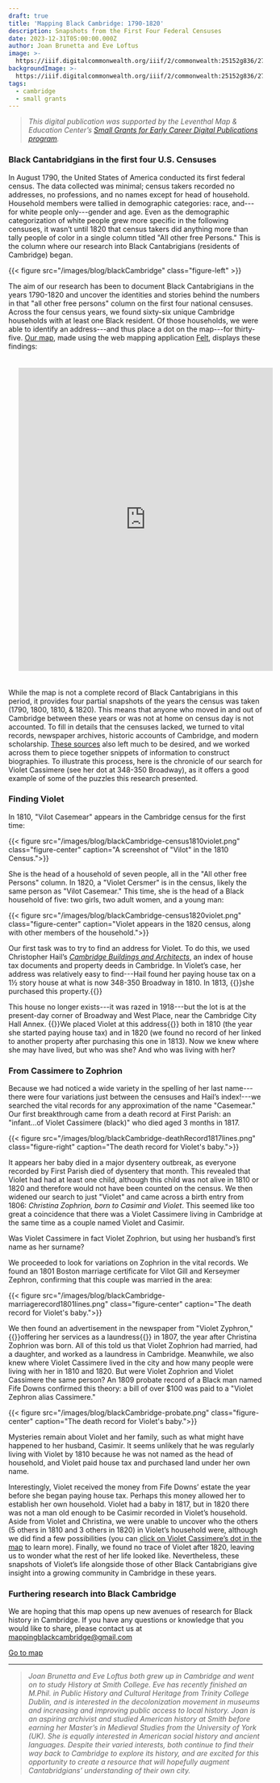 ```yaml
---
draft: true
title: 'Mapping Black Cambridge: 1790-1820'
description: Snapshots from the First Four Federal Censuses
date: 2023-12-31T05:00:00.000Z
author: Joan Brunetta and Eve Loftus
image: >-
  https://iiif.digitalcommonwealth.org/iiif/2/commonwealth:25152g836/277,250,2927,2082/1200,/0/default.jpg
backgroundImage: >-
  https://iiif.digitalcommonwealth.org/iiif/2/commonwealth:25152g836/277,250,2927,2082/1200,/0/default.jpg
tags:
  - cambridge
  - small grants
---
```


> *This digital publication was supported by the Leventhal Map & Education Center’s [Small Grants for Early Career Digital Publications program](https://www.leventhalmap.org/research/digital-publication-small-grants/).*

### Black Cantabridgians in the first four U.S. Censuses

In August 1790, the United States of America conducted its first federal census. The data collected was minimal; census takers recorded no addresses, no professions, and no names except for head of household. Household members were tallied in demographic categories: race, and---for white people only---gender and age. Even as the demographic categorization of white people grew more specific in the following censuses, it wasn’t until 1820 that census takers did anything more than tally people of color in a single column titled "All other free Persons." This is the column where our research into Black Cantabrigians (residents of Cambridge) began.

{{< figure src="/images/blog/blackCambridge" class="figure-left" >}}

The aim of our research has been to document Black Cantabrigians in the years 1790-1820 and uncover the identities and stories behind the numbers in that "all other free persons" column on the first four national censuses. Across the four census years, we found sixty-six unique Cambridge households with at least one Black resident. Of those households, we were able to identify an address---and thus place a dot on the map---for thirty-five. [Our map](https://felt.com/map/Mapping-Black-Cambridge-1790-1820-Snapshots-from-the-First-Four-Federal-Censuses-ghIMa0VXTy6XhXh9A1g2bhA?loc=42.36999,-71.09789,12.89z&share=1), made using the web mapping application [Felt](https://felt.com), displays these findings:

<iframe src="https://felt.com/embed/map/Mapping-Black-Cambridge-1790-1820-Snapshots-from-the-First-Four-Federal-Censuses-ghIMa0VXTy6XhXh9A1g2bhA?loc=42.37899,-71.120049,12.59z" frameborder="0" onmousewheel="" width="100%" height="600" style="background: transparent; padding:20px"></iframe>

While the map is not a complete record of Black Cantabrigians in this period, it provides four partial snapshots of the years the census was taken (1790, 1800, 1810, & 1820). This means that anyone who moved in and out of Cambridge between these years or was not at home on census day is not accounted. To fill in details that the censuses lacked, we turned to vital records, newspaper archives, historic accounts of Cambridge, and modern scholarship. [These sources](https://serious-spandex-908.notion.site/Sources-54bd621e48f34b0b856c4c4f961d526b) also left much to be desired, and we worked across them to piece together snippets of information to construct biographies. To illustrate this process, here is the chronicle of our search for Violet Cassimere (see her dot at 348-350 Broadway), as it offers a good example of some of the puzzles this research presented.

### Finding Violet

In 1810, "Vilot Casemear" appears in the Cambridge census for the first time:

{{< figure src="/images/blog/blackCambridge-census1810violet.png" class="figure-center" caption="A screenshot of \"Vilot\" in the 1810 Census.">}}

She is the head of a household of seven people, all in the "All other free Persons" column. In 1820, a "Violet Cersmer" is in the census, likely the same person as "Vilot Casemear." This time, she is the head of a Black household of five: two girls, two adult women, and a young man:

{{< figure src="/images/blog/blackCambridge-census1820violet.png" class="figure-center" caption="Violet appears in the 1820 census, along with other members of the household.">}}

Our first task was to try to find an address for Violet. To do this, we used Christopher Hail’s *[Cambridge Buildings and Architects](https://wayback.archive-it.org/5488/20170330145516/http://hul.harvard.edu/lib/archives/refshelf/cba/)*, an index of house tax documents and property deeds in Cambridge. In Violet’s case, her address was relatively easy to find---Hail found her paying house tax on a 1½ story house at what is now 348-350 Broadway in 1810. In 1813, {{<popup img-src="/images/blog/blackCambridge-deedlines.png" >}}she purchased this property.{{</popup>}}

This house no longer exists---it was razed in 1918---but the lot is at the present-day corner of Broadway and West Place, near the Cambridge City Hall Annex. {{<popup img-src="/images/blog/blackCambridge-closeup1820.png" >}}We placed Violet at this address{{</popup>}} both in 1810 (the year she started paying house tax) and in 1820 (we found no record of her linked to another property after purchasing this one in 1813). Now we knew where she may have lived, but who was she? And who was living with her? 

### From Cassimere to Zophrion

Because we had noticed a wide variety in the spelling of her last name---there were four variations just between the censuses and Hail’s index!---we searched the vital records for any approximation of the name "Casemear." Our first breakthrough came from a death record at First Parish: an "infant...of Violet Cassimere (black)" who died aged 3 months in 1817.

{{< figure src="/images/blog/blackCambridge-deathRecord1817lines.png" class="figure-right" caption="The death record for Violet's baby.">}}

It appears her baby died in a major dysentery outbreak, as everyone recorded by First Parish died of dysentery that month. This revealed that Violet had had at least one child, although this child was not alive in 1810 or 1820 and therefore would not have been counted on the census. We then widened our search to just "Violet" and came across a birth entry from 1806: *Christina Zophrion, born to Casimir and Violet*. This seemed like too great a coincidence that there was a Violet Cassimere living in Cambridge at the same time as a couple named Violet and Casimir.

Was Violet Cassimere in fact Violet Zophrion, but using her husband’s first name as her surname? 

We proceeded to look for variations on Zophrion in the vital records. We found an 1801 Boston marriage certificate for Vilot Gill and Kerseymer Zephron, confirming that this couple was married in the area:

{{< figure src="/images/blog/blackCambridge-marriagerecord1801lines.png" class="figure-center" caption="The death record for Violet's baby.">}}

We then found an advertisement in the newspaper from "Violet Zyphron," {{<popup img-src="/images/blog/blackCambridge-laundressAd.png">}}offering her services as a laundress{{</popup>}} in 1807, the year after Christina Zophrion was born. All of this told us that Violet Zophrion had married, had a daughter, and worked as a laundress in Cambridge. Meanwhile, we also knew where Violet Cassimere lived in the city and how many people were living with her in 1810 and 1820. But were Violet Zophrion and Violet Cassimere the same person? An 1809 probate record of a Black man named Fife Downs confirmed this theory: a bill of over $100 was paid to a "Violet Zephron alias Cassimere."

{{< figure src="/images/blog/blackCambridge-probate.png" class="figure-center" caption="The death record for Violet's baby.">}}

Mysteries remain about Violet and her family, such as what might have happened to her husband, Casimir. It seems unlikely that he was regularly living with Violet by 1810 because he was not named as the head of household, and Violet paid house tax and purchased land under her own name.

Interestingly, Violet received the money from Fife Downs’ estate the year before she began paying house tax. Perhaps this money allowed her to establish her own household. Violet had a baby in 1817, but in 1820 there was not a man old enough to be Casimir recorded in Violet’s household. Aside from Violet and Christina, we were unable to uncover who the others (5 others in 1810 and 3 others in 1820) in Violet’s household were, although we did find a few possibilities (you can [click on Violet Cassimere’s dot in the map](https://felt.com/map/Mapping-Black-Cambridge-1790-1820-Snapshots-from-the-First-Four-Federal-Censuses-ghIMa0VXTy6XhXh9A1g2bhA?loc=42.370333,-71.103786,20.92z) to learn more). Finally, we found no trace of Violet after 1820, leaving us to wonder what the rest of her life looked like. Nevertheless, these snapshots of Violet’s life alongside those of other Black Cantabrigians give insight into a growing community in Cambridge in these years.

### Furthering research into Black Cambridge

We are hoping that this map opens up new avenues of research for Black history in Cambridge. If you have any questions or knowledge that you would like to share, please contact us at mappingblackcambridge@gmail.com 

<a href="https://felt.com/map/Mapping-Black-Cambridge-1790-1820-Snapshots-from-the-First-Four-Federal-Censuses-ghIMa0VXTy6XhXh9A1g2bhA?loc=42.36999,-71.09789,12.89z&share=1" class="btn btn-md btn-outline-primary">Go to map</a>

---

> *Joan Brunetta and Eve Loftus both grew up in Cambridge and went on to study History at Smith College. Eve has recently finished an M.Phil. in Public History and Cultural Heritage from Trinity College Dublin, and is interested in the decolonization movement in museums and increasing and improving public access to local history. Joan is an aspiring archivist and studied American history at Smith before earning her Master’s in Medieval Studies from the University of York (UK). She is equally interested in American social history and ancient languages. Despite their varied interests, both continue to find their way back to Cambridge to explore its history, and are excited for this opportunity to create a resource that will hopefully augment Cantabridgians’ understanding of their own city.*